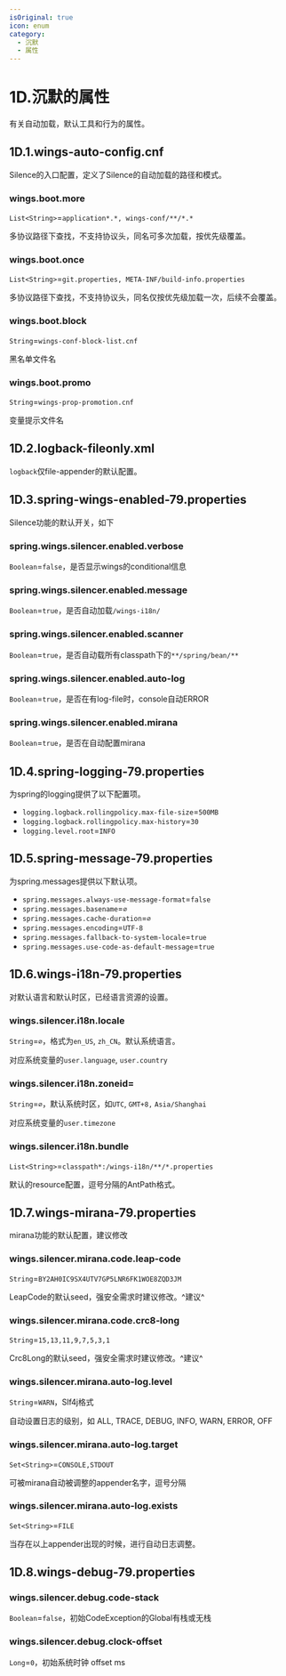 ```yaml
---
isOriginal: true
icon: enum
category:
  - 沉默
  - 属性
---
```


# 1D.沉默的属性

有关自动加载，默认工具和行为的属性。

## 1D.1.wings-auto-config.cnf

Silence的入口配置，定义了Silence的自动加载的路径和模式。

### wings.boot.more

`List<String>`=`application*.*, wings-conf/**/*.*`

多协议路径下查找，不支持协议头，同名可多次加载，按优先级覆盖。

### wings.boot.once

`List<String>`=`git.properties, META-INF/build-info.properties`

多协议路径下查找，不支持协议头，同名仅按优先级加载一次，后续不会覆盖。

### wings.boot.block

`String`=`wings-conf-block-list.cnf`

黑名单文件名

### wings.boot.promo

`String`=`wings-prop-promotion.cnf`

变量提示文件名

## 1D.2.logback-fileonly.xml

`logback`仅file-appender的默认配置。

## 1D.3.spring-wings-enabled-79.properties

Silence功能的默认开关，如下

### spring.wings.silencer.enabled.verbose

`Boolean`=`false`，是否显示wings的conditional信息

### spring.wings.silencer.enabled.message

`Boolean`=`true`，是否自动加载`/wings-i18n/`

### spring.wings.silencer.enabled.scanner

`Boolean`=`true`，是否自动载所有classpath下的`**/spring/bean/**`

### spring.wings.silencer.enabled.auto-log

`Boolean`=`true`，是否在有log-file时，console自动ERROR

### spring.wings.silencer.enabled.mirana

`Boolean`=`true`，是否在自动配置mirana

## 1D.4.spring-logging-79.properties

为spring的logging提供了以下配置项。

* `logging.logback.rollingpolicy.max-file-size`=`500MB`
* `logging.logback.rollingpolicy.max-history`=`30`
* `logging.level.root`=`INFO`

## 1D.5.spring-message-79.properties

为spring.messages提供以下默认项。

* `spring.messages.always-use-message-format`=`false`
* `spring.messages.basename`=`∅`
* `spring.messages.cache-duration`=`∅`
* `spring.messages.encoding`=`UTF-8`
* `spring.messages.fallback-to-system-locale`=`true`
* `spring.messages.use-code-as-default-message`=`true`

## 1D.6.wings-i18n-79.properties

对默认语言和默认时区，已经语言资源的设置。

### wings.silencer.i18n.locale

`String`=`∅`，格式为`en_US`, `zh_CN`。默认系统语言。

对应系统变量的`user.language`, `user.country`

### wings.silencer.i18n.zoneid=

`String`=`∅`，默认系统时区，如`UTC`, `GMT+8,` `Asia/Shanghai`

对应系统变量的`user.timezone`

### wings.silencer.i18n.bundle

`List<String>`=`classpath*:/wings-i18n/**/*.properties`

默认的resource配置，逗号分隔的AntPath格式。

## 1D.7.wings-mirana-79.properties

mirana功能的默认配置，建议修改

### wings.silencer.mirana.code.leap-code

`String`=`BY2AH0IC9SX4UTV7GP5LNR6FK1WOE8ZQD3JM`

LeapCode的默认seed，强安全需求时建议修改。^建议^

### wings.silencer.mirana.code.crc8-long

`String`=`15,13,11,9,7,5,3,1`

Crc8Long的默认seed，强安全需求时建议修改。^建议^

### wings.silencer.mirana.auto-log.level

`String`=`WARN`，Slf4j格式

自动设置日志的级别，如 ALL, TRACE, DEBUG, INFO, WARN, ERROR, OFF

### wings.silencer.mirana.auto-log.target

`Set<String>`=`CONSOLE,STDOUT`

可被mirana自动被调整的appender名字，逗号分隔

### wings.silencer.mirana.auto-log.exists

`Set<String>`=`FILE`

当存在以上appender出现的时候，进行自动日志调整。

## 1D.8.wings-debug-79.properties

### wings.silencer.debug.code-stack

`Boolean`=`false`，初始CodeException的Global有栈或无栈

### wings.silencer.debug.clock-offset

`Long`=`0`，初始系统时钟 offset ms
